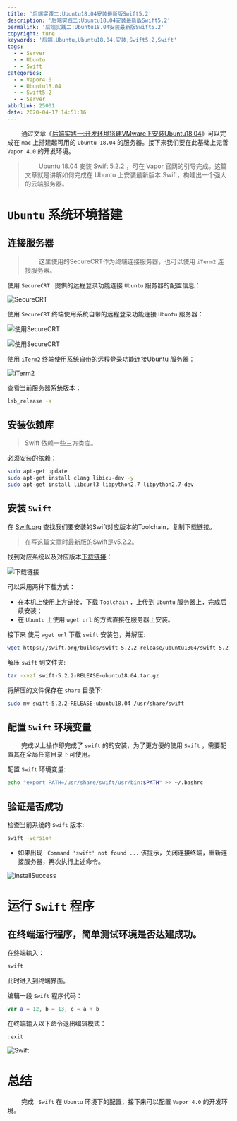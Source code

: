 ```yaml
---
title: '后端实践二:Ubuntu18.04安装最新版Swift5.2'
description: '后端实践二:Ubuntu18.04安装最新版Swift5.2'
permalink: '后端实践二:Ubuntu18.04安装最新版Swift5.2'
copyright: ture
keywords: '后端,Ubuntu,Ubuntu18.04,安装,Swift5.2,Swift'
tags:
  - - Server
  - - Ubuntu
  - - Swift
categories:
  - - Vapor4.0
  - - Ubuntu18.04
  - - Swift5.2
  - - Server
abbrlink: 25001
date: 2020-04-17 14:51:16
---
```


&nbsp;&nbsp;&nbsp;&nbsp;&nbsp;&nbsp;&nbsp;&nbsp;通过文章《[后端实践一:开发环境搭建VMware下安装Ubuntu18.04](http://www.xuebaonline.com/%E5%90%8E%E7%AB%AF%E5%AE%9E%E8%B7%B5%E4%B8%80:%E5%BC%80%E5%8F%91%E7%8E%AF%E5%A2%83%E6%90%AD%E5%BB%BAVMware%E4%B8%8B%E5%AE%89%E8%A3%85Ubuntu18.04/ "后端实践一:开发环境搭建VMware下安装Ubuntu18.04")》可以完成在  ```mac``` 上搭建起可用的 ```Ubuntu 18.04``` 的服务器。接下来我们要在此基础上完善 ```Vapor 4.0``` 的开发环境。


>&nbsp;&nbsp;&nbsp;&nbsp;&nbsp;&nbsp;&nbsp;&nbsp;Ubuntu 18.04 安装 Swift 5.2.2 ，可在 Vapor 官网的引导完成。这篇文章就是讲解如何完成在 Ubuntu 上安装最新版本 Swift，构建出一个强大的云端服务器。

# **```Ubuntu``` 系统环境搭建**
## 连接服务器
> &nbsp;&nbsp;&nbsp;&nbsp;&nbsp;&nbsp;&nbsp;&nbsp;这里使用的SecureCRT作为终端连接服务器，也可以使用 ```iTerm2``` 连接服务器。

<!-- more -->

使用 ```SecureCRT ``` 提供的远程登录功能连接 ```Ubuntu``` 服务器的配置信息：

![SecureCRT](http://cdn.xuebaonline.com/swift-1stop.png "")

使用 ```SecureCRT``` 终端使用系统自带的远程登录功能连接 ```Ubuntu``` 服务器：

![使用SecureCRT](http://cdn.xuebaonline.com/swift-2stp.png "")

![使用SecureCRT](http://cdn.xuebaonline.com/swift-3stp.png "")

使用 ```iTerm2``` 终端使用系统自带的远程登录功能连接Ubuntu 服务器：

![iTerm2](http://cdn.xuebaonline.com/swift-4stp.png "")

查看当前服务器系统版本：

``` bash
lsb_release -a
```

## 安装依赖库
> Swift 依赖一些三方类库。

必须安装的依赖：

``` bash
sudo apt-get update
sudo apt-get install clang libicu-dev -y
sudo apt-get install libcurl3 libpython2.7 libpython2.7-dev
```

## 安装 ```Swift```
在 [Swift.org](https://swift.org/download/#releases) 查找我们要安装的Swift对应版本的Toolchain，复制下载链接。
> 在写这篇文章时最新版的Swift是v5.2.2。

找到对应系统以及对应版本[下载链接](https://swift.org/builds/swift-5.2.2-release/ubuntu1804/swift-5.2.2-RELEASE/swift-5.2.2-RELEASE-ubuntu18.04.tar.gz)：

![下载链接](http://cdn.xuebaonline.com/swift-5stp.png "")

可以采用两种下载方式：

+ 在本机上使用上方链接，下载 ```Toolchain``` ，上传到 ```Ubuntu``` 服务器上，完成后续安装；
+ 在 ```Ubuntu``` 上使用 ```wget url``` 的方式直接在服务器上安装。

接下来 使用  ```wget url``` 下载 ```swift``` 安装包，并解压:
``` bash
wget https://swift.org/builds/swift-5.2.2-release/ubuntu1804/swift-5.2.2-RELEASE/swift-5.2.2-RELEASE-ubuntu18.04.tar.gz 
```

解压 ```swift``` 到文件夹:

``` bash
tar -xvzf swift-5.2.2-RELEASE-ubuntu18.04.tar.gz
```
将解压的文件保存在 ```share``` 目录下:

``` bash
sudo mv swift-5.2.2-RELEASE-ubuntu18.04 /usr/share/swift
```

## 配置 ```Swift``` 环境变量
&nbsp;&nbsp;&nbsp;&nbsp;&nbsp;&nbsp;&nbsp;&nbsp;完成以上操作即完成了 ```swift``` 的的安装，为了更方便的使用 ```Swift``` ，需要配置其在全局任意目录下可使用。

配置 ```Swift``` 环境变量:

``` bash
echo "export PATH=/usr/share/swift/usr/bin:$PATH" >> ~/.bashrc
```

## 验证是否成功

检查当前系统的 ```Swift``` 版本:

``` bash
swift -version
```

+ 如果出现 ``` Command 'swift' not found ...``` 该提示，关闭连接终端，重新连接服务器，再次执行上述命令。

![installSuccess](http://cdn.xuebaonline.com/swift-6stp.png "")

# **运行 ``` Swift ``` 程序**
## 在终端运行程序，简单测试环境是否达建成功。

在终端输入：

``` bash
swift
```
此时进入到终端界面。

编辑一段 ```Swift``` 程序代码：

``` swift
var a = 12, b = 13, c = a + b
```

在终端输入以下命令退出编辑模式：

``` swift
:exit
```
![Swift](http://cdn.xuebaonline.com/swift-7stp.png "")

# **总结**
&nbsp;&nbsp;&nbsp;&nbsp;&nbsp;&nbsp;&nbsp;&nbsp;完成 ``` Swift``` 在 ```Ubuntu``` 环境下的配置，接下来可以配置 ```Vapor 4.0``` 的开发环境。
